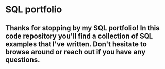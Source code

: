 # SQL portfolio

## Thanks for stopping by my SQL portfolio! In this code repository you'll find a collection of SQL examples that I've written. Don't hesitate to browse around or reach out if you have any questions.
